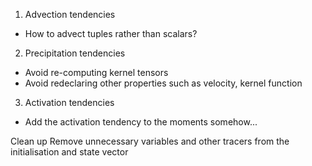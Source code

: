
1. Advection tendencies
- How to advect tuples rather than scalars?

2. Precipitation tendencies
- Avoid re-computing kernel tensors
- Avoid redeclaring other properties such as velocity, kernel function

3. Activation tendencies
- Add the activation tendency to the moments somehow...

Clean up
Remove unnecessary variables and other tracers from the initialisation and state vector